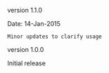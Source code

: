 version 1.1.0

Date: 14-Jan-2015

    Minor updates to clarify usage

version 1.0.0

Initial release